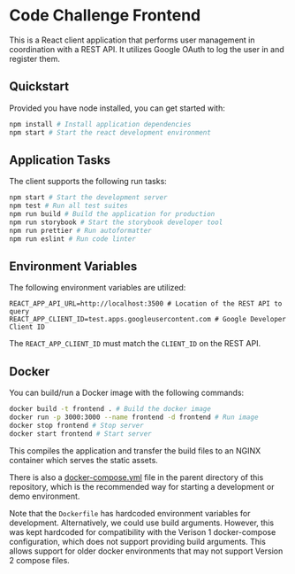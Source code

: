 # Code Challenge Frontend

This is a React client application that performs user management in coordination
with a REST API. It utilizes Google OAuth to log the user in and register them.

## Quickstart

Provided you have node installed, you can get started with:

```bash
npm install # Install application dependencies
npm start # Start the react development environment
```

## Application Tasks

The client supports the following run tasks:

```bash
npm start # Start the development server
npm test # Run all test suites
npm run build # Build the application for production
npm run storybook # Start the storybook developer tool
npm run prettier # Run autoformatter
npm run eslint # Run code linter
```

## Environment Variables

The following environment variables are utilized:

```
REACT_APP_API_URL=http://localhost:3500 # Location of the REST API to query
REACT_APP_CLIENT_ID=test.apps.googleusercontent.com # Google Developer Client ID
```

The `REACT_APP_CLIENT_ID` must match the `CLIENT_ID` on the REST API.

## Docker

You can build/run a Docker image with the following commands:

```bash
docker build -t frontend . # Build the docker image
docker run -p 3000:3000 --name frontend -d frontend # Run image
docker stop frontend # Stop server
docker start frontend # Start server
```

This compiles the application and transfer the build files to an NGINX container
which serves the static assets.

There is also a [docker-compose.yml](../docker-compose.yml) file in the parent 
directory of this repository, which is the recommended way for starting a 
development or demo environment.

Note that the `Dockerfile` has hardcoded environment variables for development.
Alternatively, we could use build arguments. However, this was kept hardcoded
for compatibility with the Verison 1 docker-compose configuration, which does
not support providing build arguments. This allows support for older docker
environments that may not support Version 2 compose files.
